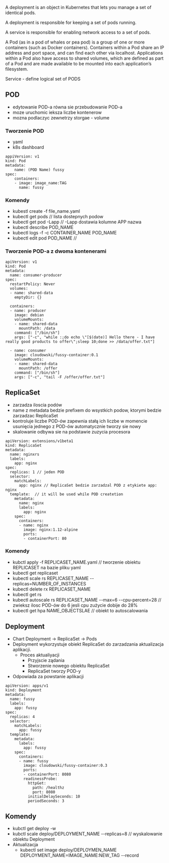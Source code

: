 A deployment is an object in Kubernetes that lets you manage a set of identical pods.

A deployment is responsible for keeping a set of pods running.

A service is responsible for enabling network access to a set of pods.

A Pod (as in a pod of whales or pea pod) is a group of one or more containers (such as Docker containers). Containers within a Pod share an IP address and port space, and can find each other via localhost.
Applications within a Pod also have access to shared volumes, which are defined as part of a Pod and are made available to be mounted into each application’s filesystem.

Service - define logical set of PODS

## POD

- edytowanie POD-a równa sie przebudowanie POD-a
- moze uruchomic ieksza liczbe kontenerow
- mozna podlaczyc zewnetrzy storgae - volume

### Tworzenie POD
- yaml
- k8s dashboard

````
appiVersion: v1
kind: Pod
metadata:
    name: (POD Name) fussy
spec:
    containers:
    - image: image_name:TAG
      name: fussy
````

### Komendy

- kubestl create -f file_name.yaml
- kubectl get pods // lista dostepnych podow
- kubectl get pod -Lapp // -Lapp dostawia kolumne APP nazwa
- kubectl describe POD_NAME
- kubectl logs -f -c CONTAINER_NAME POD_NAME
- kubectl edit pod POD_NAME // 



### Tworzenie POD-a z dwoma kontenerami 

````
apiVersion: v1
kind: Pod
metadata:
  name: consumer-producer
spec:
  restartPolicy: Never
  volumes:
  - name: shared-data
    emptyDir: {}

  containers:
  - name: producer
    image: debian
    volumeMounts:
    - name: shared-data
      mountPath: /data
    command: ["/bin/sh"]
    args: ["-c", "while :;do echo \"[$(date)] Hello there - I have really good products to offer\";sleep 10;done >> /data/offer.txt"]

  - name: consumer
    image: cloudowski/fussy-container:0.1
    volumeMounts:
    - name: shared-data
      mountPath: /offer
    command: ["/bin/sh"]
    args: ["-c", "tail -F /offer/offer.txt"]
````

## ReplicaSet
- zarzadza iloscia podów
- name z metadata bedzie prefixem do wsystkich podow, ktorymi bedzie zarzadzac ReplicaSet
- kontroluje liczbe POD-ów zapewnia stałą ich liczbe w momencie usunięcia jednego z POD-ów automatycznie tworzy sie nowy
- skalowanie odbywa sie na podstawie zuzycia procesora

````
apiVersion: extensions/v1beta1
kind: ReplicaSet
metadata:
  name: nginxrs
  labels:
    app: nginx
spec:
  replicas: 1 // jeden POD
  selector:
    matchLabels:
      app: nginx // ReplicaSet bedzie zarzadzal POD z etykiete app: nginx
  template:  // it will be used while POD createtion
    metadata:
      name: nginx
      labels:
        app: nginx
    spec:
      containers:
      - name: nginx
        image: nginx:1.12-alpine
        ports:
        - containerPort: 80
````

### Komendy

- kubctl apply -f REPLICASET_NAME.yaml // tworzenie obiektu REPLICASET na bazie pliku yaml
- kubectl get replicaset
- kubectl scale rs REPLICASET_NAME --replicas=NUMBER_OF_INSTANCES
- kubectl delete rx REPLICASET_NAME
- kubectl get rs
- kubectl autoscale rs REPLICASET_NAME --max=6 --cpu-percent=28  // zwieksz ilosc POD-ów do 6 jesli cpu zużycie dobije do 28%
- kubectl get hpa NAME_OBJECTSLAE // obiekt to autoscalowania

## Deployment

- Chart Deployment -> ReplicaSet -> Pods
- Deployment wykorzystuje obiekt ReplicaSet do zarzadzania aktualizacja aplikacji.
    - Proces aktualiyacji
        - Przyjscie ządania
        - Stworzenie nowego obiektu ReplicaSet
        - ReplicaSet tworzy POD-y
- Odpowiada za powstanie aplikacji 

````
apiVersion: apps/v1
kind: Deployment
metadata:
  name: fussy
  labels:
    app: fussy
spec:
  replicas: 4
  selector:
    matchLabels:
      app: fussy
  template:
    metadata:
      labels:
        app: fussy
    spec:
      containers:
      - name: fussy
        image: cloudowski/fussy-container:0.3
        ports:
        - containerPort: 8080
        readinessProbe:
          httpGet:
            path: /healthz
            port: 8080
          initialDelaySeconds: 10
          periodSeconds: 3
````
## Komendy

- kubctl get deploy -w
- kubctl scale deploy/DEPLOYMENT_NAME --replicas=8 // wyskalowanie obiektu Deployment
- Aktualizacja
    - kubectl set image deploy/DEPLOYMEN_NAME DEPLOYMENT_NAME=IMAGE_NAME:NEW_TAG --record



